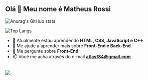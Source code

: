 ## Olá 👋 Meu nome é Matheus Rossi

![Anurag's GitHub stats](https://github-readme-stats.vercel.app/api?username=mthsrossi&show_icons=true&theme=dark)

![Top Langs](https://github-readme-stats.vercel.app/api/top-langs/?username=mthsrossi&layout=compact)

- 🌱 Atualmente estou aprendendo **HTML, CSS, JavaScript e C++**
- 🤔 Me ajude a aprender mais sobre **Front-End e Back-End**
- 💬 Me pergunte sobre **Front-End**
- 📫 Você me acha através do e-mail **atlasf84@gmail.com**

##

 <a href="{https://www.instagram.com/mtf.rossi/]" target="_blank"><img src="https://img.shields.io/badge/-Instagram-%23E4405F?style=for-the-badge&logo=instagram&logoColor=white" target="_blank"></a>
